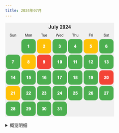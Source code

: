 ```yaml
---
title: 2024年07月
---
```


![](./images/2024-07.png)

<details>
  <summary>概览明细</summary>

| 日期  | 跑步 20 分钟(G*2) | 吃早饭(B*1)   | 吃夜宵(B*1) | 熬夜(B*1)  |
|:----:|:----------------:|:-----------: |:-----------:|:---------:|
|  31  |        1         |      0      |      1      |     0      |
|  30  |        1         |      0      |      0      |     0      |
|  29  |        1         |      0      |      0      |     1      |
|  28  |        1         |      0      |      0      |     0      |
|  27  |        1         |      0      |      0      |     0      |
|  26  |        1         |      0      |      0      |     1      |
|  25  |        1         |      0      |      0      |     1      |
|  24  |        1         |      0      |      1      |     0      |
|  23  |        1         |      0      |      0      |     0      |
|  22  |        1         |      1      |      0      |     0      |
|  21  |        1         |      0      |      1      |     1      |
|  20  |        0         |      0      |      0      |     1      |
|  19  |        1         |      0      |      0      |     1      |
|  18  |        1         |      0      |      0      |     0      |
|  17  |        1         |      0      |      0      |     1      |
|  16  |        1         |      0      |      0      |     1      |
|  15  |        1         |      0      |      0      |     0      |
|  14  |        1         |      0      |      0      |     0      |
|  13  |        1         |      0      |      0      |     0      |
|  12  |        1         |      0      |      0      |     0      |
|  11  |        1         |      0      |      0      |     1      |
|  10  |        1         |      0      |      0      |     0      |
|  09  |        0         |      1      |      0      |     1      |
|  08  |        0         |      0      |      0      |     0      |
|  07  |        1         |      0      |      0      |     0      |
|  06  |        1         |      0      |      0      |     0      |
|  05  |        1         |      0      |      1      |     1      |
|  04  |        1         |      0      |      0      |     0      |
|  03  |        1         |      0      |      0      |     0      |
|  02  |        1         |      1      |      0      |     1      |
|  01  |        1         |      0      |      0      |     1      |


## 概览
* 体力锻炼
  * 跑步每天 20分钟: 达成率：27/31。 未达成：8, 9, 20。
* 脑力锻炼
  * 多邻国: 5 个单元+。达成率： 30/31。 未完成: 20。
* 饮食: 
  * 不吃早饭。达成率： 14/17。未达成：2,9,29。13-26 幽门螺旋菌两周药，吃早饭。
  * 不吃夜宵。达成率： 26/31。未达成：5, 21, 24, 31。
* 休息: 不熬夜。11点30之前睡觉。达成率：18/31。未达成（13） 1,2,5,9,11,16,17,19,20,21,25,26,29。

## Template
* 体力锻炼
  * 跑步: 20 分钟
  * 上斜俯卧撑 15×2
  * 倒立深蹲 35×2
  * 垂直引体 30×2
  * 坐姿屈膝 15×2
* 脑力锻炼
  * 多邻国: x 个单元。
* 信息:   
  * 
* 休息: 
  * x 睡觉

</detail>

## 31
* 体力锻炼
  * 跑步: 20 分钟
* 脑力锻炼
  * 多邻国: 7 个单元。
* 信息:   
  * 有博弈的视角来思考人与人(平等，上下级)，人与动物之间的关系。
  * [简化](../../tech/rule/simplify.md)
* 饮食
  * 没忍住。晚上吃了包混合坚果和一些花生。
* 休息: 
  * 10:10 睡觉。陪娃睡就睡着了。

## 30
* 体力锻炼
  * 跑步: 20 分钟
  * 上斜俯卧撑 15×3
  * 垂直引体 100×1
  * 坐姿屈膝 15×2
* 脑力锻炼
  * 多邻国: 7 个单元。 
* 休息: 
  * 11:28 睡觉

## 29
* 体力锻炼
  * 跑步: 20 分钟
  * 上斜俯卧撑 15×2
* 脑力锻炼
  * 多邻国: 7 个单元。
  * 吃了门口的紫米饭团。很久没吃了。有点多。
* 信息:   
  * TODO: 一些国内外自然类科普自媒体的总结
* 休息: 
  * 01:43 睡。和顾吃饭，吃日料自助 柚子，不想睡。看完了 《来福饭店(Life hotel)》 柳岩和黄轩主演的，重症患友的便宜的酒店。

## 28
* 体力锻炼
  * 跑步: 20 分钟
  * 上斜俯卧撑 15×3
* 脑力锻炼
  * 多邻国: 13 个单元。
* 信息: 
  * [保持健康的日常计划 0.0.1](../../tech/daily-plan/0.0.1.md)
  * 盛世牛马，乱世炮灰
* 休息: 
  * 11:30 睡觉

## 27
* 体力锻炼
  * 跑步: 20 分钟
* 脑力锻炼
  * 多邻国: 5 个单元。
* 信息:   
  * 去了恒大威尼斯附近的黄金沙滩。
    * 沙滩有很多蛤蜊。抓了很多。
    * 去沙滩的路上有一段有 50 厘米左右深的淤泥。走起来有点难。里面有很多弹涂鱼。可以坐牛车过去，或者绕过去。
  * 巴黎奥运会开幕式
* 休息: 
  * 11:30 睡觉

## 26
* 体力锻炼
  * 跑步: 7 分钟
* 脑力锻炼
  * 多邻国: 10 个单元。
* 信息
  * [人生的意义](../../tech/the-meaning-of-life/readme.md)
  * https://github.com/slidevjs/slidev
* 休息: 
  * 11:36 睡觉。开车去启动的恒大威尼斯了。住城堡主题酒店，装修还行，早饭不行。

## 25
* 体力锻炼
  * 跑步: 20 分钟
* 脑力锻炼
  * 多邻国: 8 个单元。
* 信息
  * 《国家地理》的视频看着很解压。
* 休息: 
  * 01:07 睡觉。给小洪优化简历。

## 24
* 体力锻炼
  * 跑步: 20 分钟
  * 上斜俯卧撑 15×2
* 脑力锻炼
  * 多邻国: 7 个单元。
* 饮食: 
  * 晚上吃了 2 个明治的冰棒
* 信息
  * 《国家地理》的视频看着很解压。也看了些其他动物，植物科普类的
* 休息: 
  * 11:28 睡觉

## 23
* 体力锻炼
  * 跑步: 20 分钟
* 脑力锻炼
  * 多邻国: 7 个单元。
* 信息
  * [整理好的日常习惯](../../tech/health/good-habbit.md)。
* 休息: 
  * 11:30 睡觉

## 22
* 体力锻炼
  * 跑步: 20 分钟
* 脑力锻炼
  * 多邻国: 7 个单元。
* 休息: 
  * 11:30 睡觉

## 21
* 体力锻炼
  * 跑步: 20 分钟
  * 立式俯卧撑 50×3
  * 坐姿屈膝 15×2
* 脑力锻炼
  * 多邻国: 13 个单元。
* 信息:   
  * 梳理信息。碧树西风的那篇付费文章。
  * 学习呼吸。
* 休息: 
  * 12:50 睡觉。看完了《饥饿游戏》前传。看时吃了点零食。

## 20
* 体力锻炼
  * 无。去安吉 浙北峡谷漂流了。早出晚归。198 公里，三个小时。
* 脑力锻炼
  * 多邻国: 1 个单元。
* 信息:   
  * 
* 休息: 
  * 12:30 睡觉

## 19
* 体力锻炼
  * 跑步: 20 分钟。在小区跑 20 分钟，3 圈半。
* 脑力锻炼
  * 多邻国: 9 个单元。
* 信息:   
  * 埃隆·马斯克第一性原理五步工作法：提问、删除、优化、加速、自动化
  * CMF Watch: https://cmf.tech/en-hk/pages/watch-pro-2
  * 很酷：https://teenage.engineering/products
  * 自己觉得需要改变变好的念头时，就容易改变
* 休息: 
  * 1:11 睡。和星辰聊天，吃了猪蹄。

## 18
* 体力锻炼
  * 跑步: 20 分钟。在小区跑 20 分钟，3 圈半。椭圆机坏了。
  * 小区的器械：斜引体 10×2
* 脑力锻炼
  * 多邻国: 7 个单元。
* 休息: 
  * 11:30 睡觉

## 17
* 体力锻炼
  * 跑步: 20 分钟
* 脑力锻炼
  * 多邻国: 7 个单元。
* 休息: 
  * 11:30 睡觉

## 16
* 体力锻炼
  * 跑步: 20 分钟
  * 立式俯卧撑 50×2
* 脑力锻炼
  * 多邻国: 8 个单元。
* 休息: 
  * 12:55 睡觉。《错位》 刷到最新的了。

## 15
* 体力锻炼
  * 跑步: 20 分钟
* 脑力锻炼
  * 多邻国: 7 个单元。
* 信息:   
  * 
* 休息: 
  * 02: 35 睡。 看迷雾剧场的剧 《错位》。

## 14
* 体力锻炼
  * 跑步: 20 分钟
* 脑力锻炼
  * 多邻国: 7 个单元。
* 休息: 
  * 10:22 睡觉

## 13
* 体力锻炼
  * 跑步: 20 分钟
  * 立式俯卧撑 50×3
* 脑力锻炼
  * 多邻国: 9 个单元。
* 休息: 
  * 11:27 睡觉

## 12
* 体力锻炼
  * 跑步: 20 分钟
  * 立式俯卧撑 50×3
* 脑力锻炼
  * 多邻国: 7 个单元。
* 饮食: 
  * 没吃早饭。
* 信息:   
  * 亚马逊的 [《增长飞轮和逆向工作法》](../../tech/team-work/amazon.md)。
* 休息: 
  * 11:30 睡觉

## 11
* 体力锻炼
  * 跑步: 20 分钟
* 脑力锻炼
  * 多邻国: 7 个单元。
* 饮食: 
  * 没吃早饭。
* 信息:   
  * [《超越百岁》](../../tech/health/base/resource/outlive.md)
  * AWS 培训。学习业务发展飞轮以及逆向工作法。讲师：Vivian Huang.
* 休息: 
  * 01:21 睡。公司聚餐。

## 10
* 体力锻炼
  * 跑步: 20 分钟
* 脑力锻炼
  * 多邻国: 7 个单元。
* 饮食: 
  * 没吃早饭。
* 信息:   
  * 合适的时候，做合适的事。
  * 饮食： 身体需要什么，什么时候吃。 APP: 薄荷健康。
* 休息: 
  * 10:20 睡觉

## 09
* 体力锻炼
  * 立式俯卧撑 50×2
  * 倒立深蹲 35×2
* 脑力锻炼
  * 多邻国: 7 个单元。
* 饮食: 
  * 吃早饭。爱康卓悦体检，早餐竟然是 KFC。
* 信息:
  * 果子熟了风油精味的饮料
  * 百度的 萝卜快跑 自动驾驶车
* 休息: 
  * 01:20 睡。晚上吃得多容易晚睡。

## 08
* 体力锻炼。无。明天体检。
* 脑力锻炼
  * 多邻国: 5 个单元。
* 饮食: 
  * 没吃早饭。
* 信息:   
  * [痛风](../../tech/health/disease/gout.md)
  * 抗生素治疗的细菌感染，而不是病毒。
* 休息: 
  * 10:13 睡觉

## 07
* 体力锻炼
  * 跑步: 25 分钟
  * 立式俯卧撑 50×2 手臂有点酸
* 脑力锻炼
  * 多邻国: 10+ 个单元。
* 饮食: 
  * 没吃早饭。
* 休息: 
  * 11:25 睡觉

## 06
* 体力锻炼
  * 跑步: 20 分钟
  * 立式俯卧撑 30×4
* 脑力锻炼
  * 多邻国: 7 个单元。
* 饮食: 
  * 没吃早饭。
* 信息:
  * 塞班岛上可以开飞机
  * 斐济岛 群岛。
* 休息: 
  * 11:26 睡觉

## 05
* 体力锻炼
  * 跑步: 20 分钟
* 脑力锻炼
  * 多邻国: 7 个单元。
* 饮食: 
  * 没吃早饭。
* 休息: 
  * 01:18 睡。 和星辰他们吃饭。回来后又吃了点东西。

## 04
* 体力锻炼
  * 跑步: 20 分钟
* 脑力锻炼
  * 多邻国: 8 个单元。
* 饮食: 
  * 没吃早饭。
* 信息:   
  * 看着不错的信息聚合源：https://www.bestblogs.dev/en/feeds
* 休息: 
  * 11:30 睡觉

## 03
* 体力锻炼
  * 跑步: 20 分钟
  * 立式俯卧撑 30×3
  * 倒立深蹲 20×2
  * 坐姿屈膝 15×2
* 脑力锻炼
  * 多邻国: 8 个单元。
* 饮食: 
  * 没吃早饭。
* 信息:   
  * [健康 Overview](../../tech/health/to-hande-readme.md)
  * 学习能力的大原则：循序渐进，找到学习区。避免恐惧区（过犹不及，拔苗助长）和进入舒适区。逼自己在恐惧区里，不仅学习效果不好，还有损身心健康。想想还没学好走就学跑，小学还没毕业就学高等数学。
* 休息: 
  * 11:24 睡觉

## 02
* 体力锻炼
  * 跑步: 20 分钟
  * 立式俯卧撑 30×3
  * 倒立深蹲 20×2
  * 坐姿屈膝 15×2
* 脑力锻炼
  * 多邻国: 7 个单元。听力好慢，一直加载不出来，跳级了。
* 饮食: 
  * 吃早饭了。同事给了面包吃。
* 休息: 
  * 11:35 睡觉。晚了一会会。

## 01
* 体力锻炼
  * 跑步: 20 分钟
* 脑力锻炼
  * 多邻国: 7 个单元。
* 饮食: 
  * 没吃早饭。
* 信息:   
  * [深度｜红杉美国管理合伙人 Roelof Botha 最新对谈；硅谷的中立时代结束了，AI 是新一代太空竞争](https://mp.weixin.qq.com/s/i6RRbe8SYRLis-EnAzmLTg)
  * 提升记忆力的重点。
* 休息: 
  * 1:05 睡。 送别深圳同事吃饭，按脚。
